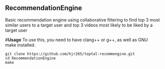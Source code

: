 ## RecommendationEngine
Basic recommendation engine using collaborative filtering to find top 3 most similar users to a target user and top 3 videos most likely to be liked by a target user

#**Usage**
To use this, you need to have clang++ or g++, as well as GNU make installed.

```
git clone https://github.com/hjr265/toptal-recommengine.git
cd RecommendationEngine
make
```

